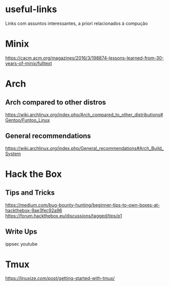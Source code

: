 # useful-links
Links com assuntos interessantes, a priori relacionados à compução

# Minix
https://cacm.acm.org/magazines/2016/3/198874-lessons-learned-from-30-years-of-minix/fulltext

# Arch
## Arch compared to other distros
https://wiki.archlinux.org/index.php/Arch_compared_to_other_distributions#Gentoo/Funtoo_Linux
## General recommendations
https://wiki.archlinux.org/index.php/General_recommendations#Arch_Build_System

# Hack the Box
## Tips and Tricks
https://medium.com/bug-bounty-hunting/beginner-tips-to-own-boxes-at-hackthebox-9ae3fec92a96
https://forum.hackthebox.eu/discussions/tagged/tips/p1
## Write Ups
ippsec youtube

# Tmux
https://linuxize.com/post/getting-started-with-tmux/
